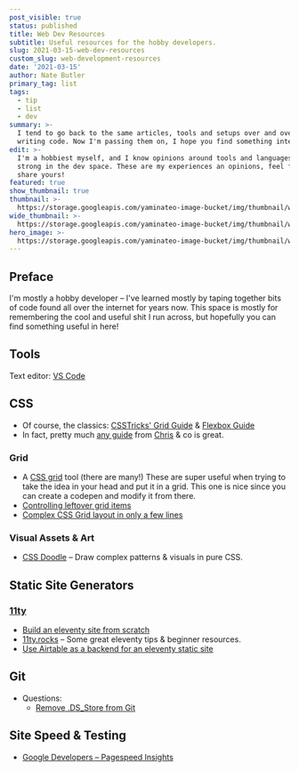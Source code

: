 ```yaml
---
post_visible: true
status: published
title: Web Dev Resources
subtitle: Useful resources for the hobby developers.
slug: 2021-03-15-web-dev-resources
custom_slug: web-development-resources
date: '2021-03-15'
author: Nate Butler
primary_tag: list
tags:
  - tip
  - list
  - dev
summary: >-
  I tend to go back to the same articles, tools and setups over and over when
  writing code. Now I'm passing them on, I hope you find something interesting!
edit: >-
  I'm a hobbiest myself, and I know opinions around tools and languages are
  strong in the dev space. These are my experiences an opinions, feel free to
  share yours!
featured: true
show_thumbnail: true
thumbnail: >-
  https://storage.googleapis.com/yaminateo-image-bucket/img/thumbnail/web-dev-resources-1x1.jpg
wide_thumbnail: >-
  https://storage.googleapis.com/yaminateo-image-bucket/img/thumbnail/web-dev-resources-2x1.jpg
hero_image: >-
  https://storage.googleapis.com/yaminateo-image-bucket/img/thumbnail/web-dev-resources-hero.jpg
---
```

## Preface
I'm mostly a hobby developer – I've learned mostly by taping together bits of code found all over the internet for years now. This space is mostly for remembering the cool and useful shit I run across, but hopefully you can find something useful in here!

## Tools
Text editor: [VS Code](https://code.visualstudio.com/)

## CSS

- Of course, the classics: [CSSTricks' Grid Guide](https://css-tricks.com/snippets/css/complete-guide-grid/) & [Flexbox Guide](https://css-tricks.com/snippets/css/a-guide-to-flexbox/)
- In fact, pretty much [any guide](https://css-tricks.com/guides/) from [Chris](https://chriscoyier.net/) & co is great.


### Grid

- A [CSS grid](https://grid.layoutit.com/) tool (there are many!) These are super useful when trying to take the idea in your head and put it in a grid. This one is nice since you can create a codepen and modify it from there.
- [Controlling leftover grid items](https://css-irl.info/controlling-leftover-grid-items/)
- [Complex CSS Grid layout in only a few lines](https://css-tricks.com/responsive-grid-magazine-layout-in-just-20-lines-of-css/)

### Visual Assets & Art

- [CSS Doodle](https://css-doodle.com/) – Draw complex patterns & visuals in pure CSS.

## Static Site Generators

### [11ty](https://www.11ty.dev/)

- [Build an eleventy site from scratch](https://egghead.io/courses/build-an-eleventy-11ty-site-from-scratch-bfd3)
- [11ty.rocks](https://11ty.rocks/) – Some great eleventy tips & beginner resources.
- [Use Airtable as a backend for an eleventy static site](https://danabyerly.com/articles/using-airtable-with-eleventy/)

## Git

- Questions:
	- [Remove .DS_Store from Git](https://stackoverflow.com/questions/107701/how-can-i-remove-ds-store-files-from-a-git-repository)

## Site Speed & Testing
- [Google Developers – Pagespeed Insights](https://developers.google.com/speed/pagespeed/insights/)